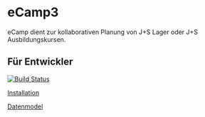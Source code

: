 # eCamp3
eCamp dient zur kollaborativen Planung von J+S Lager oder J+S Ausbildungskursen.

## Für Entwickler

[![Build Status](https://travis-ci.org/ecamp/ecamp3.svg?branch=devel)](https://travis-ci.org/ecamp/ecamp3)

[Installation](docu/install.md)

[Datenmodel](docu/model.md)